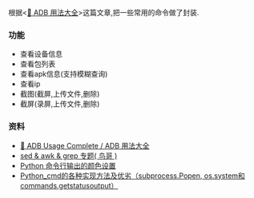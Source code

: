 根据<[🍭 ADB 用法大全](https://github.com/mzlogin/awesome-adb)>这篇文章,把一些常用的命令做了封装.

### 功能
- 查看设备信息
- 查看包列表
- 查看apk信息(支持模糊查询)
- 查看ip
- 截图(截屏,上传文件,删除)
- 截屏(录屏,上传文件,删除)

### 资料
- [🍭 ADB Usage Complete / ADB 用法大全](https://github.com/mzlogin/awesome-adb)
- [sed & awk & grep 专题( 鸟哥 )](http://www.cnblogs.com/moveofgod/p/3540575.html)
- [Python 命令行输出的颜色设置 ](http://blog.chinaunix.net/uid-27714502-id-4110758.html)
- [Python_cmd的各种实现方法及优劣（subprocess.Popen, os.system和commands.getstatusoutput）](http://blog.csdn.net/menglei8625/article/details/7494094)
